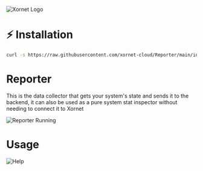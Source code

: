 ![Xornet Logo](https://cdn.discordapp.com/attachments/851974319370010655/854669456793534494/unknown.png)

# ⚡ Installation
```bash
curl -s https://raw.githubusercontent.com/xornet-cloud/Reporter/main/install.sh | sudo bash
```

# Reporter
This is the data collector that gets your system's state and sends it to the backend, it can also be used as a pure system stat inspector without needing to connect it to Xornet

![Reporter Running](https://cdn.discordapp.com/attachments/911762334979084368/916844660369010718/unknown.png)

# Usage
![Help](https://cdn.discordapp.com/attachments/915215882232406037/917175896224432238/unknown.png)
